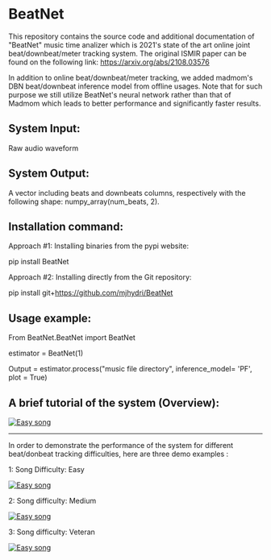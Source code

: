 # BeatNet
This repository contains the source code and additional documentation of "BeatNet" music time analizer which is 2021's state of the art online joint beat/downbeat/meter tracking system. The original ISMIR paper can be found on the following link: https://arxiv.org/abs/2108.03576

In addition to online beat/downbeat/meter tracking, we added madmom's DBN beat/downbeat inference model from offline usages. Note that for such purpose we still utilize BeatNet's neural network rather than that of Madmom which leads to better performance and significantly faster results.

System Input:
-------------
Raw audio waveform 

System Output:
--------------
A vector including beats and downbeats columns, respectively with the following shape: numpy_array(num_beats, 2).

Installation command:
---------------------
Approach #1: Installing binaries from the pypi website:

pip install BeatNet


Approach #2: Installing directly from the Git repository:

pip install git+https://github.com/mjhydri/BeatNet

Usage example:
--------------
From BeatNet.BeatNet import BeatNet

estimator = BeatNet(1) 

Output = estimator.process("music file directory", inference_model= 'PF', plot = True)
  
A brief tutorial of the system (Overview):
------------------------------------------

[![Easy song](https://img.youtube.com/vi/xOX74cXQKrY/0.jpg)](https://youtu.be/xOX74cXQKrY)

___________________________________________________________________

  
In order to demonstrate the performance of the system for different beat/donbeat tracking difficulties, here are three demo examples :

1: Song Difficulty: Easy
  
  
[![Easy song](https://img.youtube.com/vi/XsdA4AATaUY/0.jpg)](https://www.youtube.com/watch?v=XsdA4AATaUY)
  



2: Song difficulty: Medium
  
  [![Easy song](https://img.youtube.com/vi/GuW8C5xuWbQ/0.jpg)](https://www.youtube.com/watch?v=GuW8C5xuWbQ)
  




3: Song difficulty: Veteran
  
  [![Easy song](https://img.youtube.com/vi/dFbFGMs9CA4/0.jpg)](https://www.youtube.com/watch?v=dFbFGMs9CA4)


